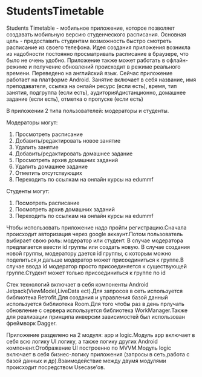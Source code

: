 # StudentsTimetable

Students Timetable - мобильное приложение, которое позволяет создавать мобильную версию студенческого расписания. Основная цель - предоставить студентам возможность быстро смотреть расписание из своего телефона.
Идея создания приложения возникла из надобности постоянно просматривать расписание в браузере, что было не очень удобно. Приложение также может работать в офлайн-режиме и получение обновлений происходит в режиме реального времени. Переведено на английский язык. Сейчас приложение работает на платформе Android.
Занятие включает в себя название, имя преподавателя, ссылка на онлайн ресурс (если есть), время, тип занятия, подгруппа (если есть), аудитория\дистанционно, домашнее задание (если есть), отметка о пропуске (если есть)

В приложении 2 типа пользователей: модераторы и студенты.


Модераторы могут:
1.	Просмотреть расписание
2.	Добавить/редактировать новое занятие
3.	Удалить занятие
4.	Добавить/редактировать домашнее задание
5.	Просмотреть архив домашних заданий
6.	Удалить домашнее задание
7.	Отметить отсутствующих
8.	Переходить по ссылкам на онлайн курсы на edummf

Студенты могут:
1.	Посмотреть расписание
2.	Посмотреть архив домашних заданий
3.	Переходить по ссылкам на онлайн курсы на edummf

Чтобы использовать приложение надо пройти регистрацию.Сначала происходит авторизация через google аккаунт.Потом пользователь выбирает свою роль: модератор или студент. В случае модератора предлагается ввести id группы или создать новую. В случае создания новой группы, модератору дается id группы, с которым можно поделиться,и дальше модератор может присоединиться к группе.В случае ввода id модератор просто присоединяется к существующей группе.Студент может только присоединиться к группе по id

Cтек технологий включает в себя компоненты Android Jetpack(ViewModel,LiveData ect).Для запросов в сеть используется библиотека Retrofit.Для создания и управления базой данный используется библиотека Room.Для того чтобы раз в день прлучать обновление с сервера используется библиотека WorkManager.Также для реализации принципа инверсии зависимостей был использован фреймворк Dagger.

Приложение разделено на 2 модуля: app и logic.Модуль app включает в себя всю логику UI логику, а также логику других Android компонент.Отображение UI построенно по MVVM.Модуль logic включает в себя бизнес-логику приложения (запросы в сеть,работа с базой данных и др).Взаимодействие между двумя модулями происходит посредством Usecase’ов.

